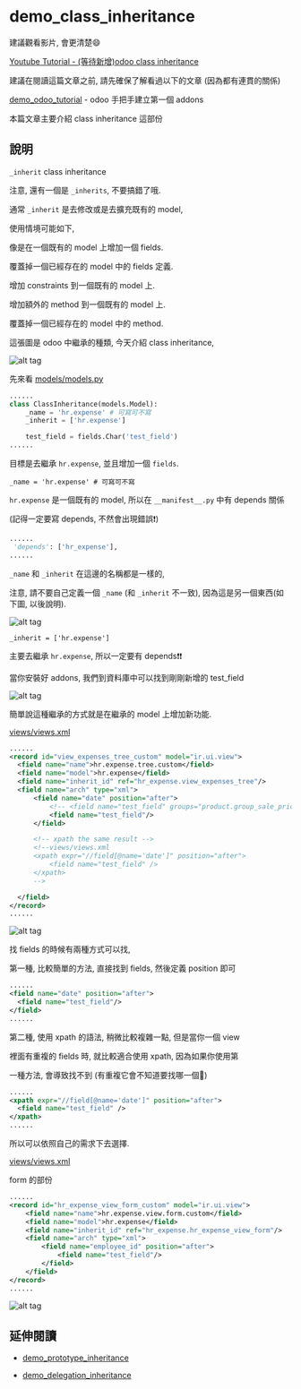 # demo_class_inheritance

建議觀看影片, 會更清楚:smile:

[Youtube Tutorial - (等待新增)odoo class inheritance]()

建議在閱讀這篇文章之前, 請先確保了解看過以下的文章 (因為都有連貫的關係)

[demo_odoo_tutorial](https://github.com/twtrubiks/odoo-demo-addons-tutorial/tree/master/demo_odoo_tutorial) -  odoo 手把手建立第一個 addons

本篇文章主要介紹 class inheritance 這部份

## 說明

`_inherit` class inheritance

注意, 還有一個是 `_inherits`, 不要搞錯了哦.

通常 `_inherit` 是去修改或是去擴充既有的 model,

使用情境可能如下,

像是在一個既有的 model 上增加一個 fields.

覆蓋掉一個已經存在的 model 中的 fields 定義.

增加 constraints 到一個既有的 model 上.

增加額外的 method 到一個既有的 model 上.

覆蓋掉一個已經存在的 model 中的 method.

這張圖是 odoo 中繼承的種類, 今天介紹 class inheritance,

![alt tag](https://i.imgur.com/2aQ8BNh.png)

先來看 [models/models.py](models/models.py)

```python
......
class ClassInheritance(models.Model):
    _name = 'hr.expense' # 可寫可不寫
    _inherit = ['hr.expense']

    test_field = fields.Char('test_field')
......
```

目標是去繼承 `hr.expense`, 並且增加一個 `fields`.

`_name = 'hr.expense' # 可寫可不寫`

`hr.expense` 是一個既有的 model, 所以在 `__manifest__.py` 中有 depends 關係

(記得一定要寫 depends, 不然會出現錯誤:exclamation:)

```python
......
 'depends': ['hr_expense'],
......
```

`_name` 和 `_inherit` 在這邊的名稱都是一樣的,

注意, 請不要自己定義一個 `_name` (和 `_inherit` 不一致), 因為這是另一個東西(如下圖, 以後說明).

![alt tag](https://i.imgur.com/kjtCar6.png)

`_inherit = ['hr.expense']`

主要去繼承 `hr.expense`, 所以一定要有 depends:exclamation::exclamation:

當你安裝好 addons, 我們到資料庫中可以找到剛剛新增的 test_field

![alt tag](https://i.imgur.com/MOFEDXy.png)


簡單說這種繼承的方式就是在繼承的 model 上增加新功能.

[views/views.xml](views/views.xml)

```xml
......
<record id="view_expenses_tree_custom" model="ir.ui.view">
  <field name="name">hr.expense.tree.custom</field>
  <field name="model">hr.expense</field>
  <field name="inherit_id" ref="hr_expense.view_expenses_tree"/>
  <field name="arch" type="xml">
      <field name="date" position="after">
          <!-- <field name="test_field" groups="product.group_sale_pricelist" readonly="1"/> -->
          <field name="test_field"/>
      </field>

      <!-- xpath the same result -->
      <!--views/views.xml
      <xpath expr="//field[@name='date']" position="after">
          <field name="test_field" />
      </xpath>
      -->

  </field>
</record>
......
```

![alt tag](https://i.imgur.com/PobVtjJ.png)

找 fields 的時候有兩種方式可以找,

第一種, 比較簡單的方法, 直接找到 fields, 然後定義 position 即可

```xml
......
<field name="date" position="after">
  <field name="test_field"/>
</field>
......
```

第二種, 使用 xpath 的語法, 稍微比較複雜一點, 但是當你一個 view

裡面有重複的 fields 時, 就比較適合使用 xpath, 因為如果你使用第

一種方法, 會導致找不到 (有重複它會不知道要找哪一個:grimacing:)

```xml
......
<xpath expr="//field[@name='date']" position="after">
  <field name="test_field" />
</xpath>
......
```

所以可以依照自己的需求下去選擇.

[views/views.xml](views/views.xml)

form 的部份

```xml
......
<record id="hr_expense_view_form_custom" model="ir.ui.view">
    <field name="name">hr.expense.view.form.custom</field>
    <field name="model">hr.expense</field>
    <field name="inherit_id" ref="hr_expense.hr_expense_view_form"/>
    <field name="arch" type="xml">
        <field name="employee_id" position="after">
            <field name="test_field"/>
        </field>
    </field>
</record>
......
```

![alt tag](https://i.imgur.com/DXJ4xK2.png)

## 延伸閱讀

* [demo_prototype_inheritance](https://github.com/twtrubiks/odoo-demo-addons-tutorial/tree/master/demo_prototype_inheritance)

* [demo_delegation_inheritance](https://github.com/twtrubiks/odoo-demo-addons-tutorial/tree/master/demo_delegation_inheritance)